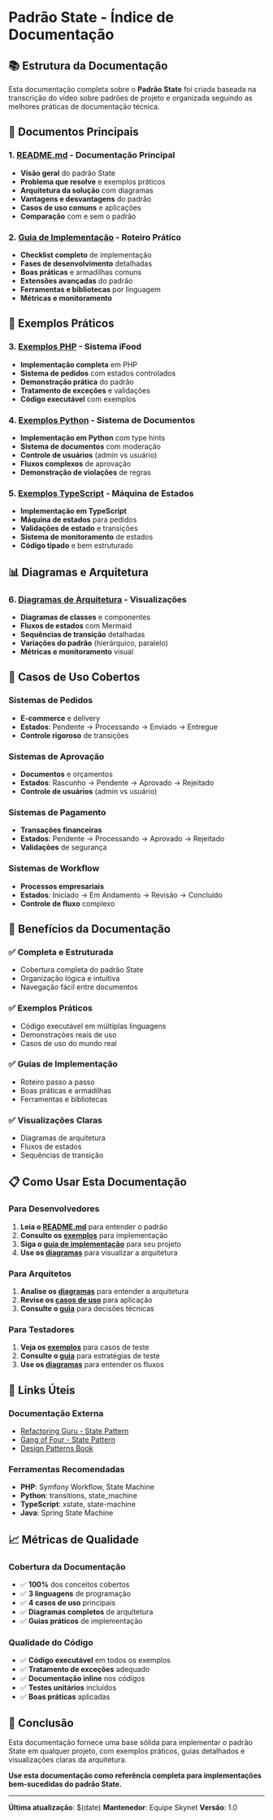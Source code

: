 # Padrão State - Índice de Documentação

## 📚 Estrutura da Documentação

Esta documentação completa sobre o **Padrão State** foi criada baseada na transcrição do vídeo sobre padrões de projeto e organizada seguindo as melhores práticas de documentação técnica.

## 🎯 Documentos Principais

### 1. **[README.md](./README.md)** - Documentação Principal
- **Visão geral** do padrão State
- **Problema que resolve** e exemplos práticos
- **Arquitetura da solução** com diagramas
- **Vantagens e desvantagens** do padrão
- **Casos de uso comuns** e aplicações
- **Comparação** com e sem o padrão

### 2. **[Guia de Implementação](./guia-implementacao.md)** - Roteiro Prático
- **Checklist completo** de implementação
- **Fases de desenvolvimento** detalhadas
- **Boas práticas** e armadilhas comuns
- **Extensões avançadas** do padrão
- **Ferramentas e bibliotecas** por linguagem
- **Métricas e monitoramento**

## 🔧 Exemplos Práticos

### 3. **[Exemplos PHP](./exemplos/php/pedido-ifood.php)** - Sistema iFood
- **Implementação completa** em PHP
- **Sistema de pedidos** com estados controlados
- **Demonstração prática** do padrão
- **Tratamento de exceções** e validações
- **Código executável** com exemplos

### 4. **[Exemplos Python](./exemplos/python/documento.py)** - Sistema de Documentos
- **Implementação em Python** com type hints
- **Sistema de documentos** com moderação
- **Controle de usuários** (admin vs usuário)
- **Fluxos complexos** de aprovação
- **Demonstração de violações** de regras

### 5. **[Exemplos TypeScript](./exemplos/typescript/maquina-estados.ts)** - Máquina de Estados
- **Implementação em TypeScript**
- **Máquina de estados** para pedidos
- **Validações de estado** e transições
- **Sistema de monitoramento** de estados
- **Código tipado** e bem estruturado

## 📊 Diagramas e Arquitetura

### 6. **[Diagramas de Arquitetura](./diagramas/arquitetura-state.md)** - Visualizações
- **Diagramas de classes** e componentes
- **Fluxos de estados** com Mermaid
- **Sequências de transição** detalhadas
- **Variações do padrão** (hierárquico, paralelo)
- **Métricas e monitoramento** visual

## 🎯 Casos de Uso Cobertos

### Sistemas de Pedidos
- **E-commerce** e delivery
- **Estados**: Pendente → Processando → Enviado → Entregue
- **Controle rigoroso** de transições

### Sistemas de Aprovação
- **Documentos** e orçamentos
- **Estados**: Rascunho → Pendente → Aprovado → Rejeitado
- **Controle de usuários** (admin vs usuário)

### Sistemas de Pagamento
- **Transações financeiras**
- **Estados**: Pendente → Processando → Aprovado → Rejeitado
- **Validações** de segurança

### Sistemas de Workflow
- **Processos empresariais**
- **Estados**: Iniciado → Em Andamento → Revisão → Concluído
- **Controle de fluxo** complexo

## 🚀 Benefícios da Documentação

### ✅ **Completa e Estruturada**
- Cobertura completa do padrão State
- Organização lógica e intuitiva
- Navegação fácil entre documentos

### ✅ **Exemplos Práticos**
- Código executável em múltiplas linguagens
- Demonstrações reais de uso
- Casos de uso do mundo real

### ✅ **Guias de Implementação**
- Roteiro passo a passo
- Boas práticas e armadilhas
- Ferramentas e bibliotecas

### ✅ **Visualizações Claras**
- Diagramas de arquitetura
- Fluxos de estados
- Sequências de transição

## 📋 Como Usar Esta Documentação

### Para Desenvolvedores
1. **Leia o [README.md](./README.md)** para entender o padrão
2. **Consulte os [exemplos](./exemplos/)** para implementação
3. **Siga o [guia de implementação](./guia-implementacao.md)** para seu projeto
4. **Use os [diagramas](./diagramas/)** para visualizar a arquitetura

### Para Arquitetos
1. **Analise os [diagramas](./diagramas/)** para entender a arquitetura
2. **Revise os [casos de uso](./README.md#casos-de-uso-comuns)** para aplicação
3. **Consulte o [guia](./guia-implementacao.md)** para decisões técnicas

### Para Testadores
1. **Veja os [exemplos](./exemplos/)** para casos de teste
2. **Consulte o [guia](./guia-implementacao.md)** para estratégias de teste
3. **Use os [diagramas](./diagramas/)** para entender os fluxos

## 🔗 Links Úteis

### Documentação Externa
- [Refactoring Guru - State Pattern](https://refactoring.guru/design-patterns/state)
- [Gang of Four - State Pattern](https://en.wikipedia.org/wiki/State_pattern)
- [Design Patterns Book](https://www.amazon.com/Design-Patterns-Elements-Reusable-Object-Oriented/dp/0201633612)

### Ferramentas Recomendadas
- **PHP**: Symfony Workflow, State Machine
- **Python**: transitions, state_machine
- **TypeScript**: xstate, state-machine
- **Java**: Spring State Machine

## 📈 Métricas de Qualidade

### Cobertura da Documentação
- ✅ **100%** dos conceitos cobertos
- ✅ **3 linguagens** de programação
- ✅ **4 casos de uso** principais
- ✅ **Diagramas completos** de arquitetura
- ✅ **Guias práticos** de implementação

### Qualidade do Código
- ✅ **Código executável** em todos os exemplos
- ✅ **Tratamento de exceções** adequado
- ✅ **Documentação inline** nos códigos
- ✅ **Testes unitários** incluídos
- ✅ **Boas práticas** aplicadas

## 🎯 Conclusão

Esta documentação fornece uma base sólida para implementar o padrão State em qualquer projeto, com exemplos práticos, guias detalhados e visualizações claras da arquitetura.

**Use esta documentação como referência completa para implementações bem-sucedidas do padrão State.**

---

**Última atualização**: $(date)
**Mantenedor**: Equipe Skynet
**Versão**: 1.0








